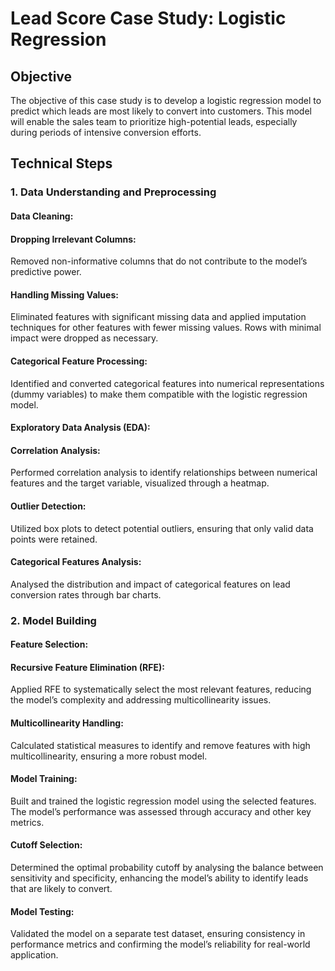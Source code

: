 
#   Lead Score Case Study: Logistic Regression
## Objective
The objective of this case study is to develop a logistic regression model to predict which leads are most likely to convert into customers. This model will enable the sales team to prioritize high-potential leads, especially during periods of intensive conversion efforts.
## Technical Steps
### 1. Data Understanding and Preprocessing
 #### Data Cleaning:
 #### Dropping Irrelevant Columns:
 Removed non-informative columns that do not contribute to the model’s predictive power.
 #### Handling Missing Values:
 Eliminated features with significant missing data and applied imputation techniques for other features with fewer missing values. Rows with minimal impact were dropped as necessary.
#### Categorical Feature Processing:
Identified and converted categorical features into numerical representations (dummy variables) to make them compatible with the logistic regression model.
#### Exploratory Data Analysis (EDA):
#### Correlation Analysis:
Performed correlation analysis to identify relationships between numerical features and the target variable, visualized through a heatmap.
#### Outlier Detection: 
Utilized box plots to detect potential outliers, ensuring that only valid data points were retained.
#### Categorical Features Analysis: 
Analysed the distribution and impact of categorical features on lead conversion rates through bar charts.
### 2. Model Building
#### Feature Selection:
#### Recursive Feature Elimination (RFE):
Applied RFE to systematically select the most relevant features, reducing the model’s complexity and addressing multicollinearity issues.
#### Multicollinearity Handling: 
Calculated statistical measures to identify and remove features with high multicollinearity, ensuring a more robust model.
#### Model Training:
Built and trained the logistic regression model using the selected features. The model’s performance was assessed through accuracy and other key metrics.
#### Cutoff Selection:
Determined the optimal probability cutoff by analysing the balance between sensitivity and specificity, enhancing the model’s ability to identify leads that are likely to convert.
#### Model Testing:
Validated the model on a separate test dataset, ensuring consistency in performance metrics and confirming the model’s reliability for real-world application.
